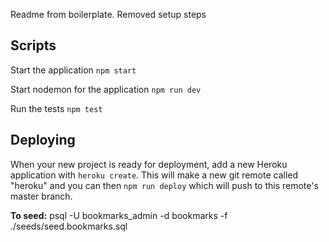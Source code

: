Readme from boilerplate.  Removed setup steps

## Scripts

Start the application `npm start`

Start nodemon for the application `npm run dev`

Run the tests `npm test`

## Deploying

When your new project is ready for deployment, add a new Heroku application with `heroku create`. This will make a new git remote called "heroku" and you can then `npm run deploy` which will push to this remote's master branch.

**To seed:**
psql -U bookmarks_admin -d bookmarks -f ./seeds/seed.bookmarks.sql

